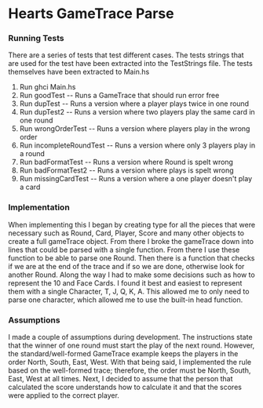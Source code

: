 # Hearts GameTrace Parse

### Running Tests

There are a series of tests that test different cases. The tests strings that are used for the test have been extracted into the TestStrings file. The tests themselves have been extracted to Main.hs

1. Run ghci Main.hs
2. Run goodTest -- Runs a GameTrace that should run error free
3. Run dupTest -- Runs a version where a player plays twice in one round
4. Run dupTest2 -- Runs a version where two players play the same card in one round
5. Run wrongOrderTest -- Runs a version where players play in the wrong order
6. Run incompleteRoundTest -- Runs a version where only 3 players play in a round
7. Run badFormatTest -- Runs a version where Round is spelt wrong
8. Run badFormatTest2 -- Runs a version where plays is spelt wrong
9. Run missingCardTest -- Runs a version where a one player doesn't play a card

### Implementation

When implementing this I began by creating type for all the pieces that were necessary such as Round, Card, Player, Score and many other objects to create a full gameTrace object. From there I broke the gameTrace down into lines that could be parsed with a single function. From there I use these function to be able to parse one Round. Then there is a function that checks if we are at the end of the trace and if so we are done, otherwise look for another Round. Along the way I had to make some decisions such as how to represent the 10 and Face Cards. I found it best and easiest to represent them with a single Character, T, J, Q, K, A. This allowed me to only need to parse one character, which allowed me to use the built-in head function.

### Assumptions

I made a couple of assumptions during development. The instructions state that the winner of one round must start the play of the next round. However, the standard/well-formed GameTrace example keeps the players in the order North, South, East, West. With that being said, I implemented the rule based on the well-formed trace; therefore, the order must be North, South, East, West at all times. Next, I decided to assume that the person that calculated the score understands how to calculate it and that the scores were applied to the correct player.
